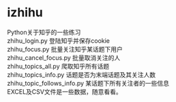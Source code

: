 # izhihu
Python关于知乎的一些练习  
zhihu_login.py  登陆知乎并保存cookie  
zhihu_focus.py  批量关注知乎某话题下用户  
zhihu_cancel_focus.py  批量取消关注的人  
zhihu_topics_all.py   爬取知乎所有话题  
zhihu_topics_info.py  话题是否为末端话题及其关注人数  
zhihu_topic_follows_info.py   某话题下所有关注者的一些信息  
EXCEL及CSV文件是一些数据，随意看看。  
